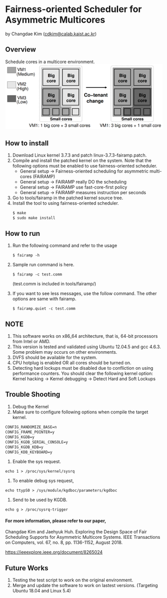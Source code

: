 # Fairness-oriented Scheduler for Asymmetric Multicores

by Changdae Kim (cdkim@calab.kaist.ac.kr)

## Overview
Schedule cores in a multicore environment.
![](imgimg.png)

## How to install
1. Download Linux kernel 3.7.3 and patch linux-3.7.3-fairamp.patch.
2. Compile and install the patched kernel on the system.
   Note that the following options must be enabled to use fairness-oriented scheduler.
   * General setup -> Fairness-oriented scheduling for asymmetric multi-cores (FAIRAMP)
   * General setup -> FAIRAMP really DO the scheduling
   * General setup -> FAIRAMP use fast-core-first policy
   * General setup -> FAIRAMP measures instruction per seconds
3. Go to tools/fairamp in the patched kernel source tree.
4. Install the tool to using fairness-oriented scheduler.
    ```
    $ make
    $ sudo make install
    ```

## How to run
1. Run the following command and refer to the usage
    ```  
    $ fairamp -h
    ```   
2. Sample run command is here.
    ```
    $ fairamp -c test.comm
    ``` 
   (test.comm is included in tools/fairamp/)
   
3. If you want to see less messages, use the follow command. The other options are same with fairamp.
    ```
    $ fairamp.quiet -c test.comm
    ```

## NOTE
1. This software works on x86_64 architecture, that is, 64-bit processors from Intel or AMD.
2. This version is tested and validated using Ubuntu 12.04.5 and gcc 4.6.3. 
   Some problem may occurs on other environments.
3. DVFS should be available for the system.
4. CPU hotplug is enabled OR all cores should be turned on.
5. Detecting hard lockups must be disabled due to confliction on using performance counters.
   You should clear the following kernel option: Kernel hacking -> Kernel debugging -> Detect Hard and Soft Lockups
   

## Trouble Shooting
1. Debug the Kernel 
1. Make sure to configure following options when compile the target kernel.
```
CONFIG_RANDOMIZE_BASE=n
CONFIG_FRAME_POINTER=y
CONFIG_KGDB=y
CONFIG_KGDB_SERIAL_CONSOLE=y
CONFIG_KGDB_KDB=y
CONFIG_KDB_KEYBOARD=y
```
1. Enable the sys request.
```
echo 1 > /proc/sys/kernel/sysrq
```
1. To enable debug sys request,
```
echo ttypS0 > /sys/module/kgdboc/parameters/kgdboc
```
1. Send to be used by KGDB.
```
echo g > /proc/sysrq-trigger
```


#### For more information, please refer to our paper,

Changdae Kim and Jaehyuk Huh. Exploring the Design Space of Fair Scheduling Supports for Asymmetric Multicore Systems. IEEE Transactions on Computers, vol. 67, no. 8, pp. 1136-1152, August 2018.

https://ieeexplore.ieee.org/document/8265024
 
## Future Works
1. Testing the test script to work on the original environment.
1. Merge and update the software to work on lastest versions. (Targeting Ubuntu 18.04 and Linux 5.4)

